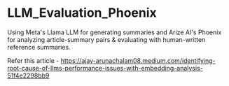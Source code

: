 # LLM_Evaluation_Phoenix
Using Meta's Llama LLM for generating summaries and Arize AI's Phoenix for analyzing article-summary pairs &amp; evaluating with human-written reference summaries.

Refer this article - https://ajay-arunachalam08.medium.com/identifying-root-cause-of-llms-performance-issues-with-embedding-analysis-51f4e2298bb9
